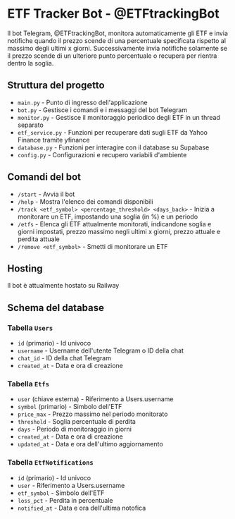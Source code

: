 # ETF Tracker Bot - @ETFtrackingBot

Il bot Telegram, @ETFtrackingBot, monitora automaticamente gli ETF e invia notifiche quando il prezzo scende di una percentuale specificata rispetto al massimo degli ultimi x giorni.
Successivamente invia notifiche solamente se il prezzo scende di un ulteriore punto percentuale o recupera per rientra dentro la soglia.

## Struttura del progetto

- `main.py` - Punto di ingresso dell'applicazione
- `bot.py` - Gestisce i comandi e i messaggi del bot Telegram
- `monitor.py` - Gestisce il monitoraggio periodico degli ETF in un thread separato
- `etf_service.py` - Funzioni per recuperare dati sugli ETF da Yahoo Finance tramite yfinance
- `database.py` - Funzioni per interagire con il database su Supabase
- `config.py` - Configurazioni e recupero variabili d'ambiente

## Comandi del bot

- `/start` - Avvia il bot
- `/help` - Mostra l'elenco dei comandi disponibili
- `/track <etf_symbol> <percentage_threshold> <days_back>` - Inizia a monitorare un ETF, impostando una soglia (in %) e un periodo
- `/etfs` - Elenca gli ETF attualmente monitorati, indicandone soglia e giorni impostati, prezzo massimo negli ultimi x giorni, prezzo attuale e perdita attuale
- `/remove <etf_symbol>` - Smetti di monitorare un ETF

## Hosting

Il bot è attualmente hostato su Railway

## Schema del database

### Tabella `Users`
- `id` (primario) - Id univoco
- `username` - Username dell'utente Telegram o ID della chat
- `chat_id` - ID della chat Telegram
- `created_at` - Data e ora di creazione

### Tabella `Etfs`
- `user` (chiave esterna) - Riferimento a Users.username
- `symbol` (primario) - Simbolo dell'ETF
- `price_max` - Prezzo massimo nel periodo monitorato
- `threshold` - Soglia percentuale di perdita
- `days` - Periodo di monitoraggio in giorni
- `created_at` - Data e ora di creazione
- `updated_at` - Data e ora dell'ultimo aggiornamento

### Tabella `EtfNotifications`
- `id` (primario) - Id univoco
- `user` - Riferimento a Users.username
- `etf_symbol` - Simbolo dell'ETF
- `loss_pct` - Perdita in percentuale
- `notified_at` - Data e ora dell'ultima notofica